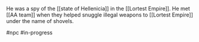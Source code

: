 He was a spy of the [[state of Hellenicia]] in the [[Lortest Empire]]. 
He met [[AA team]] when they helped snuggle illegal weapons to [[Lortest Empire]] under the name of shovels.

#npc #in-progress 
